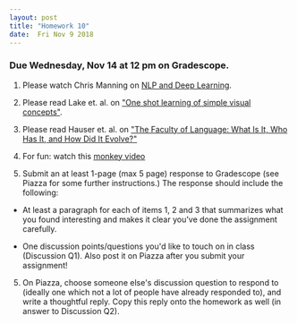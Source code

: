 ```yaml
---
layout: post
title: "Homework 10"
date:  Fri Nov 9 2018
---
```


### Due Wednesday, Nov 14 at 12 pm on Gradescope. 


1. Please watch Chris Manning on [NLP and Deep Learning](https://simons.berkeley.edu/talks/christopher-manning-2017-3-27). 

2. Please read Lake et. al. on ["One shot learning of simple visual concepts"](https://cloudfront.escholarship.org/dist/prd/content/qt4ht821jx/qt4ht821jx.pdf). 

3. Please read Hauser et. al. on ["The Faculty of Language: What Is It, Who Has It, and How Did It Evolve?"](http://science.sciencemag.org/content/298/5598/1569)

4. For fun: watch this [monkey video](https://www.youtube.com/watch?v=meiU6TxysCg)

4. Submit an at least 1-page (max 5 page) response to Gradescope (see Piazza for some further instructions.) The response should include the following:

  - At least a paragraph for each of items 1, 2 and 3 that summarizes what you found interesting and makes it clear you've done the assignment carefully.

  - One discussion points/questions you'd like to touch on in class (Discussion Q1). Also post it on Piazza after you submit your assignment!

5. On Piazza, choose someone else's discussion question to respond to (ideally one which not a lot of people have already responded to), and write a thoughtful reply. Copy this reply onto the homework as well (in answer to Discussion Q2). 